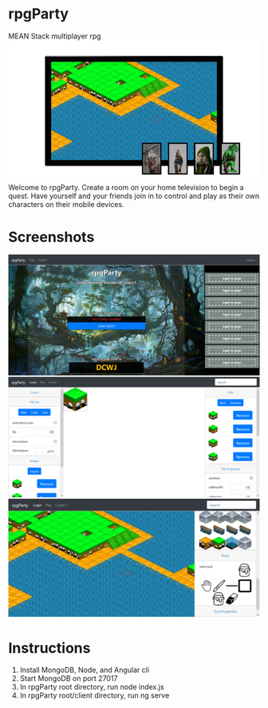 # rpgParty
MEAN Stack multiplayer rpg
![alt text](screenshots/rpgParty.png "rpgParty")
Welcome to rpgParty. Create a room on your home television to begin a quest. Have yourself and your friends join in to control and play as their own characters on their mobile devices.
# Screenshots
![alt text](screenshots/createroom.png "Create Room Screenshot")
![alt text](screenshots/tileseteditor.png "Tileset Editor Screenshot")
![alt text](screenshots/mapeditor.png "Map Editor Screenshot")
# Instructions
1. Install MongoDB, Node, and Angular cli
2. Start MongoDB on port 27017
3. In rpgParty root directory, run node index.js
4. In rpgParty root/client directory, run ng serve